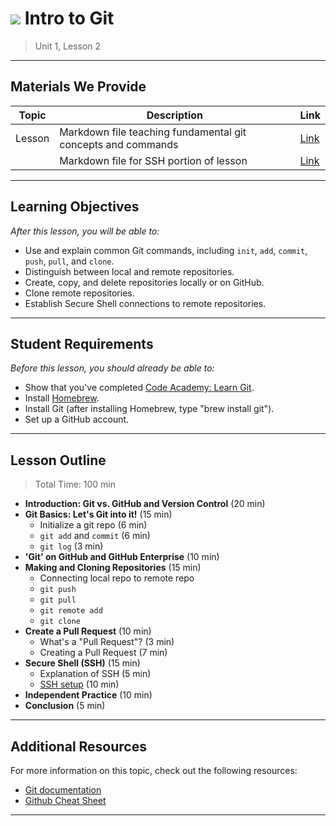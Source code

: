 <!--
Questions? Comments?:
1. Log an issue to this repo to alert us of a problem.
2. Suggest an edit yourself by forking this repo, making edits, and submitting a pull request with your changes back to our master branch.
3. Reach out to the data team on Slack and share your thoughts!
-->

# ![](https://ga-dash.s3.amazonaws.com/production/assets/logo-9f88ae6c9c3871690e33280fcf557f33.png) Intro to Git

> Unit 1, Lesson 2

<!--- Unit and Lesson or sequence information. This template is an instructor-facing description of lesson contents. Students who fork these repos may also be able to view. --->

---

## Materials We Provide
<!--- This section is a table of contents for the lesson. The table structure breaks down typical lesson resources into types, distinguishing between lesson notebooks and other supporting materials. Note that the table below demonstrates the total possible range of materials; most lessons won't require all of the categories below. Also note that every item in the repo should get its own line and link, like the example shown for data. --->

| Topic | Description | Link |
| --- | --- | --- |
| Lesson | Markdown file teaching fundamental git concepts and commands| [Link](./LESSON.MD)|
|| Markdown file for SSH portion of lesson | [Link](.SSH-setup.md)

<!---
| Data | Local copy of any dataset used | [Link](./xyz)|
|      | Additional datasets listed | [Link](./xyz)|
| Practice | Student activities | [Link](./xyz)|
| Solutions | Sample solutions to lesson demo code and any practice files | [Link](./xyz)|
| Slides | Slide decks & PDFs, if applicable | [Link](./xyz)|
| Extra Resources | Other files, if applicable | [Link](./xyz) |
| Source Materials | Older content, if applicable | [Link](./xyz) |

> Dataset description: What data we are using in this lesson and why. Provide a brief description of what it is and how it is used. This is intended to be a helpful, quick reference for instructors.
--->

---

## Learning Objectives

<!--- This section lists the learning objectives of the lesson. For information on how to write clear learning objectives, see: http://ii.library.jhu.edu/2016/07/20/writing-effective-learning-objectives/ --->

*After this lesson, you will be able to:*

- Use and explain common Git commands, including `init`, `add`, `commit`, `push`, `pull`, and `clone`.
- Distinguish between local and remote repositories.
- Create, copy, and delete repositories locally or on GitHub.
- Clone remote repositories.
- Establish Secure Shell connections to remote repositories.

---

## Student Requirements

<!--- This section explains the relevant prerequisites; in other words, what do students need to know to be able to benefit and perform the tasks required in this lesson? This includes lists of skills or prior learning objectives --->

*Before this lesson, you should already be able to:*

- Show that you've completed [Code Academy: Learn Git](https://www.codecademy.com/learn/learn-git).
- Install [Homebrew](http://brew.sh/).
- Install Git (after installing Homebrew, type "brew install git").
- Set up a GitHub account.

---

## Lesson Outline

<!--- This section outlines the lesson plan with relevant sections and subsections, providing both the total time required as well as suggestions for timing in each subsection --->

> Total Time: 100 min

- **Introduction: Git vs. GitHub and Version Control** (20 min)
- **Git Basics: Let's Git into it!** (15 min)
  - Initialize a git repo (6 min)
  - `git add` and `commit` (6 min)
  - `git log` (3 min)
- **'Git' on GitHub and GitHub Enterprise** (10 min)
- **Making and Cloning Repositories** (15 min)
  - Connecting local repo to remote repo
  - `git push`
  - `git pull`
  - `git remote add`
  - `git clone`
- **Create a Pull Request** (10 min)
  - What's a "Pull Request"? (3 min)
  - Creating a Pull Request (7 min)
- **Secure Shell (SSH)** (15 min)
  - Explanation of SSH (5 min)
  - [SSH setup](./SSH-setup.md) (10 min)
- **Independent Practice** (10 min)
- **Conclusion** (5 min)

---

## Additional Resources
<!--- This section lists useful reference materials that can inform, extend, or deepen a student's understanding of the material. While this may seem like a "nice to have" feature, we normally see a range of advanced and remedial students in our classes. Curating these resources allows us to provide targeted materials and suggestions that instructors can use to support different student needs. --->

For more information on this topic, check out the following resources:
- [Git documentation](https://git-scm.com/docs)
- [Github Cheat Sheet](https://education.github.com/git-cheat-sheet-education.pdf)
---
